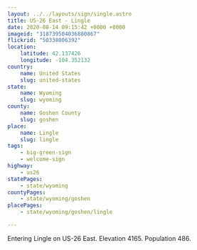 ```yaml
---
layout: ../../layouts/sign/single.astro
title: US-26 East - Lingle
date: 2020-08-14 09:15:42 +0000 +0000
imageid: "318739504036880867"
flickrid: "50338006392"
location:
    latitude: 42.137426
    longitude: -104.352132
country:
    name: United States
    slug: united-states
state:
    name: Wyoming
    slug: wyoming
county:
    name: Goshen County
    slug: goshen
place:
    name: Lingle
    slug: lingle
tags:
    - big-green-sign
    - welcome-sign
highway:
    - us26
statePages:
    - state/wyoming
countyPages:
    - state/wyoming/goshen
placePages:
    - state/wyoming/goshen/lingle

---
```

Entering Lingle on US-26 East.  Elevation 4165.  Population 486.